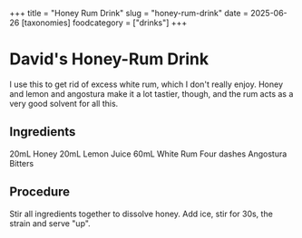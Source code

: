 ﻿+++
title = "Honey Rum Drink"
slug = "honey-rum-drink"
date = 2025-06-26
[taxonomies]
  foodcategory = ["drinks"]
+++

# David's Honey-Rum Drink

I use this to get rid of excess white rum, which I don't really enjoy. Honey and lemon and angostura make it a lot tastier, though, and the rum acts as a very good solvent for all this.

## Ingredients
20mL Honey
20mL Lemon Juice
60mL White Rum
Four dashes Angostura Bitters

## Procedure
Stir all ingredients together to dissolve honey. Add ice, stir for 30s, the strain and serve "up".